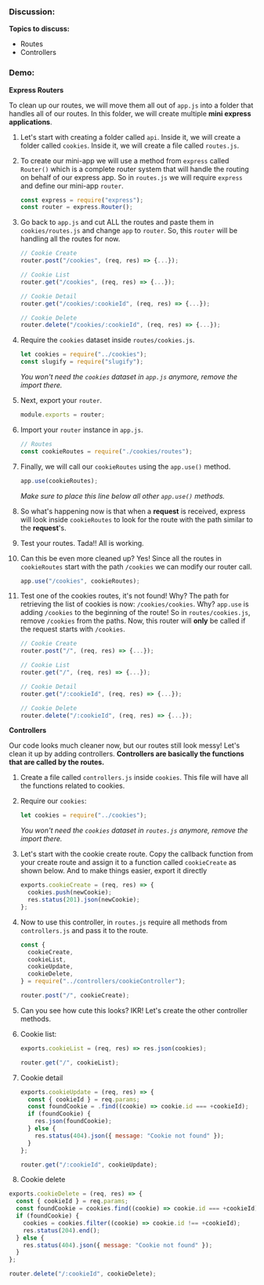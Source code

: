 ### Discussion:

**Topics to discuss:**

- Routes
- Controllers

### Demo:

**Express Routers**

To clean up our routes, we will move them all out of `app.js` into a folder that handles all of our routes. In this folder, we will create multiple **mini express applications**.

1. Let's start with creating a folder called `api`. Inside it, we will create a folder called `cookies`. Inside it, we will create a file called `routes.js`.

2. To create our mini-app we will use a method from `express` called `Router()` which is a complete router system that will handle the routing on behalf of our express app. So in `routes.js` we will require `express` and define our mini-app `router`.

   ```javascript
   const express = require("express");
   const router = express.Router();
   ```

3. Go back to `app.js` and cut ALL the routes and paste them in `cookies/routes.js` and change `app` to `router`. So, this `router` will be handling all the routes for now.

   ```javascript
   // Cookie Create
   router.post("/cookies", (req, res) => {...});

   // Cookie List
   router.get("/cookies", (req, res) => {...});

   // Cookie Detail
   router.get("/cookies/:cookieId", (req, res) => {...});

   // Cookie Delete
   router.delete("/cookies/:cookieId", (req, res) => {...});
   ```

4. Require the `cookies` dataset inside `routes/cookies.js`.

   ```javascript
   let cookies = require("../cookies");
   const slugify = require("slugify");
   ```

   _You won't need the `cookies` dataset in `app.js` anymore, remove the import there._

5. Next, export your `router`.

   ```javascript
   module.exports = router;
   ```

6. Import your `router` instance in `app.js`.

   ```javascript
   // Routes
   const cookieRoutes = require("./cookies/routes");
   ```

7. Finally, we will call our `cookieRoutes` using the `app.use()` method.

   ```javascript
   app.use(cookieRoutes);
   ```

   _Make sure to place this line below all other `app.use()` methods._

8. So what's happening now is that when a **request** is received, express will look inside `cookieRoutes` to look for the route with the path similar to the **request**'s.

9. Test your routes. Tada!! All is working.

10. Can this be even more cleaned up? Yes! Since all the routes in `cookieRoutes` start with the path `/cookies` we can modify our router call.

    ```javascript
    app.use("/cookies", cookieRoutes);
    ```

11. Test one of the cookies routes, it's not found! Why? The path for retrieving the list of cookies is now: `/cookies/cookies`. Why? `app.use` is adding `/cookies` to the beginning of the route! So in `routes/cookies.js`, remove `/cookies` from the paths. Now, this router will **only** be called if the request starts with `/cookies`.

    ```javascript
    // Cookie Create
    router.post("/", (req, res) => {...});

    // Cookie List
    router.get("/", (req, res) => {...});

    // Cookie Detail
    router.get("/:cookieId", (req, res) => {...});

    // Cookie Delete
    router.delete("/:cookieId", (req, res) => {...});
    ```

**Controllers**

Our code looks much cleaner now, but our routes still look messy! Let's clean it up by adding controllers. **Controllers are basically the functions that are called by the routes.**

1. Create a file called `controllers.js` inside `cookies`. This file will have all the functions related to cookies.

2. Require our `cookies`:

   ```javascript
   let cookies = require("../cookies");
   ```

   _You won't need the `cookies` dataset in `routes.js` anymore, remove the import there._

3. Let's start with the cookie create route. Copy the callback function from your create route and assign it to a function called `cookieCreate` as shown below. And to make things easier, export it directly

   ```javascript
   exports.cookieCreate = (req, res) => {
     cookies.push(newCookie);
     res.status(201).json(newCookie);
   };
   ```

4. Now to use this controller, in `routes.js` require all methods from `controllers.js` and pass it to the route.

   ```javascript
   const {
     cookieCreate,
     cookieList,
     cookieUpdate,
     cookieDelete,
   } = require("../controllers/cookieController");

   router.post("/", cookieCreate);
   ```

5. Can you see how cute this looks? IKR! Let's create the other controller methods.

6. Cookie list:

   ```javascript
   exports.cookieList = (req, res) => res.json(cookies);
   ```

   ```javascript
   router.get("/", cookieList);
   ```

7. Cookie detail

   ```javascript
   exports.cookieUpdate = (req, res) => {
     const { cookieId } = req.params;
     const foundCookie = .find((cookie) => cookie.id === +cookieId);
     if (foundCookie) {
       res.json(foundCookie);
     } else {
       res.status(404).json({ message: "Cookie not found" });
     }
   };
   ```

   ```javascript
   router.get("/:cookieId", cookieUpdate);
   ```

8. Cookie delete

```javascript
exports.cookieDelete = (req, res) => {
  const { cookieId } = req.params;
  const foundCookie = cookies.find((cookie) => cookie.id === +cookieId);
  if (foundCookie) {
    cookies = cookies.filter((cookie) => cookie.id !== +cookieId);
    res.status(204).end();
  } else {
    res.status(404).json({ message: "Cookie not found" });
  }
};
```

```javascript
router.delete("/:cookieId", cookieDelete);
```
